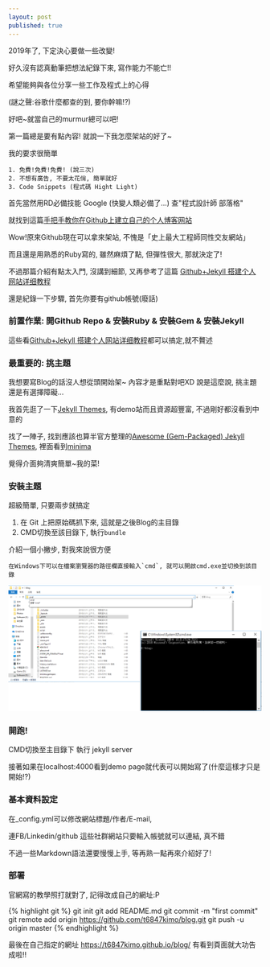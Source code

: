 ```yaml
---
layout: post
published: true
---
```

2019年了, 下定決心要做一些改變!

好久沒有認真動筆把想法紀錄下來, 寫作能力不能亡!!

希望能夠與各位分享一些工作及程式上的心得 

(謎之聲:谷歌什麼都查的到, 要你幹嘛!?)

好吧~就當自己的murmur總可以吧!

第一篇總是要有點內容! 就說一下我怎麼架站的好了~

我的要求很簡單

    1. 免費!免費!免費! (說三次)
    2. 不想有廣告, 不要太花俏, 簡單就好
    3. Code Snippets (程式碼 Hight Light)


首先當然用RD必備技能 Google (快變人類必備了...) 查"程式設計師 部落格" 

就找到這篇[手把手教你在Github上建立自己的个人博客网站]

Wow!原來Github現在可以拿來架站, 不愧是「史上最大工程師同性交友網站」

而且還是用熟悉的Ruby寫的, 雖然麻煩了點, 但彈性很大, 那就決定了!

不過那篇介紹有點太入門, 沒講到細節, 又再參考了這篇 [Github+Jekyll 搭建个人网站详细教程]

還是紀錄一下步驟, 首先你要有github帳號(廢話)

### 前置作業: 開Github Repo & 安裝Ruby & 安裝Gem & 安裝Jekyll

這些看[Github+Jekyll 搭建个人网站详细教程]都可以搞定,就不贅述

### 最重要的: 挑主題

我想要寫Blog的話沒人想從頭開始架~ 內容才是重點對吧XD 說是這麼說, 挑主題還是有選擇障礙...

我首先逛了一下[Jekyll Themes](官網免費主題區), 有demo站而且資源超豐富, 不過剛好都沒看到中意的

找了一陣子, 找到應該也算半官方整理的[Awesome (Gem-Packaged) Jekyll Themes], 裡面看到[minima]
 
覺得介面夠清爽簡單~我的菜!

### 安裝主題
超級簡單, 只要兩步就搞定
1. 在 Git 上把原始碼抓下來, 這就是之後Blog的主目錄
2. CMD切換至該目錄下, 執行`bundle`
  
介紹一個小撇步, 對我來說很方便

    在Windows下可以在檔案瀏覽器的路徑欄直接輸入`cmd`, 就可以開啟cmd.exe並切換到該目錄

![windows cmd快速切換路徑](https://github.com/t6847kimo/blog/raw/master/assets/img/windows_cmd.png)
  

### 開跑! 
CMD切換至主目錄下 執行 jekyll server

接著如果在localhost:4000看到demo page就代表可以開始寫了(什麼這樣才只是開始!?)

### 基本資料設定 

在_config.yml可以修改網站標題/作者/E-mail, 

連FB/Linkedin/github 這些社群網站只要輸入帳號就可以連結, 真不錯

不過一些Markdown語法還要慢慢上手, 等再熟一點再來介紹好了!

### 部署
官網寫的教學照打就對了, 記得改成自己的網址:P

{% highlight git %}
git init
git add README.md
git commit -m "first commit"
git remote add origin https://github.com/t6847kimo/blog.git
git push -u origin master
{% endhighlight %}

最後在自己指定的網址 https://t6847kimo.github.io/blog/ 有看到頁面就大功告成啦!!

[手把手教你在Github上建立自己的个人博客网站]: https://blog.csdn.net/u012168038/article/details/77715439
[Github+Jekyll 搭建个人网站详细教程]: https://www.jianshu.com/p/9f71e260925d
[Jekyll Themes]: https://jekyll-themes.com/free/
[Awesome (Gem-Packaged) Jekyll Themes]: https://github.com/planetjekyll/awesome-jekyll-themes
[minima]: https://github.com/jekyll/minima
